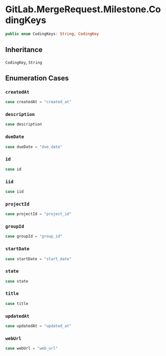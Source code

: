 # GitLab.MergeRequest.Milestone.CodingKeys

``` swift
public enum CodingKeys: String, CodingKey 
```

## Inheritance

`CodingKey`, `String`

## Enumeration Cases

### `createdAt`

``` swift
case createdAt = "created_at"
```

### `description`

``` swift
case description
```

### `dueDate`

``` swift
case dueDate = "due_date"
```

### `id`

``` swift
case id
```

### `iid`

``` swift
case iid
```

### `projectId`

``` swift
case projectId = "project_id"
```

### `groupId`

``` swift
case groupId = "group_id"
```

### `startDate`

``` swift
case startDate = "start_date"
```

### `state`

``` swift
case state
```

### `title`

``` swift
case title
```

### `updatedAt`

``` swift
case updatedAt = "updated_at"
```

### `webUrl`

``` swift
case webUrl = "web_url"
```
